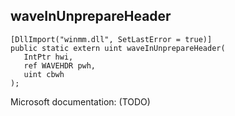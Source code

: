 ## waveInUnprepareHeader

```
[DllImport("winmm.dll", SetLastError = true)]
public static extern uint waveInUnprepareHeader(
   IntPtr hwi,
   ref WAVEHDR pwh,
   uint cbwh
);
```

Microsoft documentation: (TODO)
